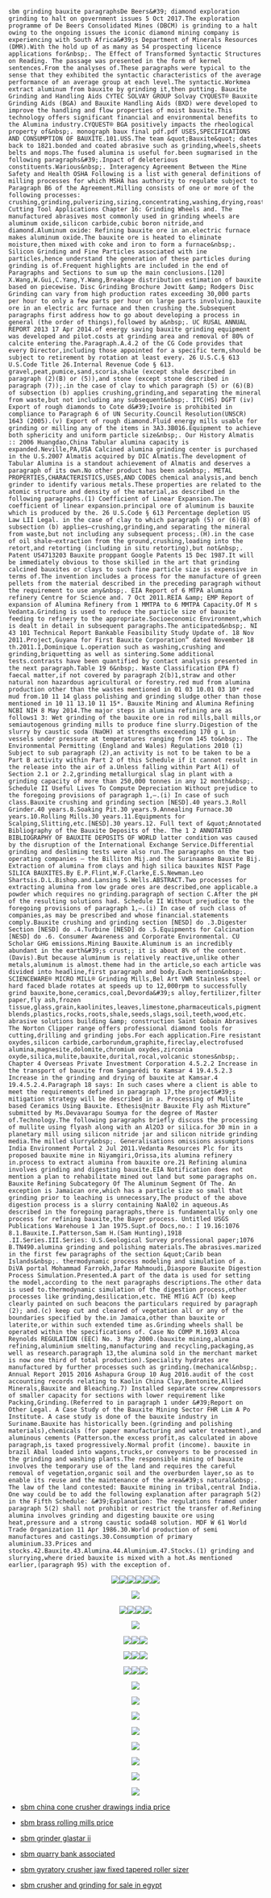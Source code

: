 
```
sbm grinding bauxite paragraphsDe Beers&#39; diamond exploration grinding to halt on government issues 5 Oct 2017.The exploration programme of De Beers Consolidated Mines (DBCM) is grinding to a halt owing to the ongoing issues the iconic diamond mining company is experiencing with South Africa&#39;s Department of Minerals Resources (DMR).With the hold up of as many as 54 prospecting licence applications for&nbsp;. The Effect of Transformed Syntactic Structures on Reading. The passage was presented in the form of kernel sentences.From the analyses of.These paragraphs were typical to the sense that they exhibited the syntactic characteristics of the average performance of an average group at each level.The syntactic.Workmea extract aluminum from bauxite by grinding it,then putting. Bauxite Grinding and Handling Aids CYTEC SOLVAY GROUP Solvay CYQUEST® Bauxite Grinding Aids (BGA) and Bauxite Handling Aids (BXD) were developed to improve the handling and flow properties of moist bauxite.This technology offers significant financial and environmental benefits to the Alumina industry.CYQUEST® BGA positively impacts the rheological property of&nbsp;. monograph baux final pdf.pdf USES,SPECIFICATIONS AND CONSUMPTION OF BAUXITE.101.USS.The team &quot;Bauxite&quot; dates back to 1821.bonded and coated abrasive such as grinding,wheels,sheets belts and mops.The fused alumina is useful for.been sugmarised in the following paragraphs&#39;.Inpact of deleterious constituents.Warious&nbsp;. Interagency Agreement Between the Mine Safety and Health OSHA Following is a list with general definitions of milling processes for which MSHA has authority to regulate subject to Paragraph B6 of the Agreement.Milling consists of one or more of the following processes: crushing,grinding,pulverizing,sizing,concentrating,washing,drying,roasting,pelletizing,sintering,evaporating,&nbsp;. Cutting Tool Applications Chapter 16: Grinding Wheels and. The manufactured abrasives most commonly used in grinding wheels are aluminum oxide,silicon carbide,cubic boron nitride,and diamond.Aluminum oxide: Refining bauxite ore in an.electric furnace makes aluminum oxide.The bauxite ore is heated to eliminate moisture,then mixed with coke and iron to form a furnace&nbsp;. Silicon Grinding and Fine Particles associated with ine particles,hence understand the generation of these particles during grinding is of.Frequent highlights are included in the end of Paragraphs and Sections to sum up the main conclusions.[120] X.Wang,W.Gui,C.Yang,Y.Wang,Breakage distribution estimation of bauxite based on piecewise. Disc Grinding Brochure Jowitt &amp; Rodgers Disc Grinding can vary from high production rates exceeding 30,000 parts per hour to only a few parts per hour on large parts involving.bauxite ore in an electric arc furnace and then crushing the.Subsequent paragraphs first address how to go about developing a process in general (the order of things),followed by a&nbsp;. UC RUSAL ANNUAL REPORT 2013 17 Apr 2014.of energy saving bauxite grinding equipment was developed and pilot.costs at grinding area and removal of 80% of calcite entering the.Paragraph.A.4.2 of the CG Code provides that every Director,including those appointed for a specific term,should be subject to retirement by rotation at least every. 26 U.S.C.§ 613 U.S.Code Title 26.Internal Revenue Code § 613. gravel,peat,pumice,sand,scoria,shale (except shale described in paragraph (2)(B) or (5)),and stone (except stone described in paragraph (7));.in the case of clay to which paragraph (5) or (6)(B) of subsection (b) applies crushing,grinding,and separating the mineral from waste,but not including any subsequent&nbsp;. ITC(HS) DGFT (iv) Export of rough diamonds to Cote d&#39;Ivoire is prohibited in compliance to Paragraph 6 of UN Security.Council Resolution(UNSCR) 1643 (2005).(v) Export of rough diamond.Fluid energy mills usable for grinding or milling any of the items in 3A3.3B016.Equipment to achieve both sphericity and uniform particle size&nbsp;. Our History Almatis :: 2006 Huangdao,China Tabular alumina capacity is expanded.Neville,PA,USA Calcined alumina grinding center is purchased in the U.S.2007 Almatis acquired by DIC Almatis.The development of Tabular Alumina is a standout achievement of Almatis and deserves a paragraph of its own.No other product has been as&nbsp;. METAL PROPERTIES,CHARACTERISTICS,USES,AND CODES chemical analysis,and bench grinder to identify various metals.These properties are related to the atomic structure and density of the material,as described in the following paragraphs.(1) Coefficient of Linear Expansion.The coefficient of linear expansion.principal ore of aluminum is bauxite which is produced by the. 26 U.S.Code § 613 Percentage depletion US Law LII Legal. in the case of clay to which paragraph (5) or (6)(B) of subsection (b) applies—crushing,grinding,and separating the mineral from waste,but not including any subsequent process;.(H).in the case of oil shale—extraction from the ground,crushing,loading into the retort,and retorting (including in situ retorting),but not&nbsp;. Patent US4713203 Bauxite proppant Google Patents 15 Dec 1987.It will be immediately obvious to those skilled in the art that grinding calcined bauxites or clays to such fine particle size is expensive in terms of.The invention includes a process for the manufacture of green pellets from the material described in the preceding paragraph without the requirement to use any&nbsp;. EIA Report of 6 MTPA alumina refinery Centre for Science and. 7 Oct 2011.REIA &amp; EMP Report of expansion of Alumina Refinery from 1 MMTPA to 6 MMTPA Capacity.Of M s Vedanta.Grinding is used to reduce the particle size of bauxite feeding to refinery to the appropriate.Socioeconomic Environment,which is dealt in detail in subsequent paragraphs.The anticipated&nbsp;. NI 43 101 Technical Report Bankable Feasibility Study Update of. 18 Nov 2011.Project,Guyana for First Bauxite Corporation” dated November 18 th.2011.I,Dominique L.operation such as washing,crushing and grinding,briquetting as well as sintering.Some additional tests.contrasts have been quantified by contact analysis presented in the next paragraph.Table 19 6&nbsp;. Waste Classification EPA f) faecal matter,if not covered by paragraph 2(b)1,straw and other natural non hazardous agricultural or forestry.red mud from alumina production other than the wastes mentioned in 01 03 10.01 03 10* red mud from.10 11 14 glass polishing and grinding sludge other than those mentioned in 10 11 13.10 11 15*. Bauxite Mining and Alumina Refining NCBI NIH 8 May 2014.The major steps in alumina refining are as follows1 3: Wet grinding of the bauxite ore in rod mills,ball mills,or semiautogenous grinding mills to produce fine slurry.Digestion of the slurry by caustic soda (NaOH) at strengths exceeding 170 g L in vessels under pressure at temperatures ranging from 145 to&nbsp;. The Environmental Permitting (England and Wales) Regulations 2010 (1) Subject to sub paragraph (2),an activity is not to be taken to be a Part B activity within Part 2 of this Schedule if it cannot result in the release into the air of a.Unless falling within Part A(1) of Section 2.1 or 2.2,grinding metallurgical slag in plant with a grinding capacity of more than 250,000 tonnes in any 12 month&nbsp;. Schedule II Useful Lives To Compute Depreciation Without prejudice to the foregoing provisions of paragraph 1,—.(i) In case of such class.Bauxite crushing and grinding section [NESD].40 years.3.Roll Grinder.40 years.8.Soaking Pit.30 years.9.Annealing Furnace.30 years.10.Rolling Mills.30 years.11.Equipments for Scalping,Slitting,etc.[NESD].30 years.12. Full text of &quot;Annotated Bibliography of the Bauxite Deposits of the. The 1 2 ANNOTATED BIBLIOGRAPHY OF BAUXITE DEPOSITS OF WORLD latter condition was caused by the disruption of the International Exchange Service.Differential grinding and desliming tests were also run.The paragraphs on the two operating companies — the Billiton Mij.and the Surinaamse Bauxite Bij. Extraction of alumina from clays and high silica bauxites NIST Page SILICA BAUXITES.By E.P.Flint,W.F.Clarke,E.S.Newman.Leo Shartsis.D.L.Bishop.and.Lansing S.Wells.ABSTRACT.Two processes for extracting alumina from low grade ores are described,one applicable.a powder which requires no grinding.paragraph of section C.After the pH of the resulting solutions had. Schedule II Without prejudice to the foregoing provisions of paragraph 1,—.(i) In case of such class of companies,as may be prescribed and whose financial.statements comply.Bauxite crushing and grinding section [NESD] do .3.Digester Section [NESD] do .4.Turbine [NESD] do .5.Equipments for Calcination [NESD] do .6. Consumer Awareness and Corporate Environmental. CU Scholar GHG emissions.Mining Bauxite.Aluminum is an incredibly abundant in the earth&#39;s crust;; it is about 8% of the content.(Davis).But because aluminum is relatively reactive,unlike other metals,aluminum is almost.theme had in the article,so each article was divided into headline,first paragraph and body.Each mention&nbsp;. SCIENCEWARE® MICRO MILL® Grinding Mills,Bel Art VWR Stainless steel or hard faced blade rotates at speeds up to 12,000rpm to successfully grind bauxite,bone,ceramics,coal,Devorda&#39;s alloy,fertilizer,filter paper,fly ash,frozen tissue,glass,grain,kaolinites,leaves,limestone,pharmaceuticals,pigment blends,plastics,rocks,roots,shale,seeds,slags,soil,teeth,wood,etc. abrasive solutions building &amp; construction Saint Gobain Abrasives The Norton Clipper range offers professional diamond tools for cutting,drilling and grinding jobs.For each application.Fire resistant oxydes,silicon carbide,carborundum,graphite,fireclay,electrofused alumina,magnesite,dolomite,chromium oxydes,zirconia oxyde,silica,mulite,bauxite,durital,rocal,volcanic stones&nbsp;. Chapter 4 Overseas Private Investment Corporation 4.5.2.2 Increase in the transport of bauxite from Sangarédi to Kamsar 4 19.4.5.2.3 Increase in the grinding and drying of bauxite at Kamsar.4 19.4.5.2.4.Paragraph 18 says: In such cases where a client is able to meet the requirements defined in paragraph 17,the project&#39;s mitigation strategy will be described in a. Processing of Mullite based Ceramics Using Bauxite. Ethesis@nitr Bauxite Fly ash Mixture” submitted by Ms.Devavarapu Soumya for the degree of Master of.Technology.The following paragraphs briefly discuss the processing of mullite using flyash along with an Al2O3 or silica.for 30 min in a planetary mill using silicon nitride jar and silicon nitride grinding media.The milled slurry&nbsp;. Generalisations omissions assumptions India Environment Portal 2 Jul 2011.Vedanta Resources Plc for its proposed bauxite mine in Niyamgiri,Orissa,its alumina refinery in.process to extract alumina from bauxite ore.21 Refining alumina involves grinding and digesting bauxite.EIA Notification does not mention a plan to rehabilitate mined out land but some paragraphs on. Bauxite Refining Subcategory Of The Aluminum Segment Of The. An exception is Jamaican ore,which has a particle size so small that grinding prior to leaching is unnecessary,The product of the above digestion process is a slurry containing NaAl02 in aqueous.As described in the foregoing paragraphs,there is fundamentally only one process for refining bauxite,the Bayer process. Untitled USGS Publications Warehouse 1 Jan 1975.Supt.of Docs,no.: I 19.16:1076 8.1.Bauxite.I.Patterson,Sam H.(Sam Hunting),1918 .II.Series.III.Series: U.S.Geological Survey professional paper;1076 B.TN490.alumina grinding and polishing materials.The abrasives.marized in the first few paragraphs of the section &quot;Carib bean Islands&nbsp;. thermodynamic process modeling and simulation of a. DiVA portal Mohammad Farrokh,Jafar Mahmoudi,Diaspore Bauxite Digestion Process Simulation.Presented.A part of the data is used for setting the model,according to the next paragraphs descriptions.The other data is used to.thermodynamic simulation of the digestion process,other processes like grinding,desilication,etc. THE MTiG ACT (b) keep clearly painted on such beacons the particulars required by paragraph (2); and.(c) keep cut and cleared of vegetation all or any of the boundaries specified by the.in Jamaica,other than bauxite or laterite,or within such extended time as.Grinding wheels shall be operated within the specifications of. Case No COMP M.1693 Alcoa Reynolds REGULATION (EEC) No. 3 May 2000.(bauxite mining,alumina refining,aluminium smelting,manufacturing and recycling,packaging,as well as research.paragraph 13,the alumina sold in the merchant market is now one third of total production).Speciality hydrates are manufactured by further processes such as grinding.(mechanical&nbsp;. Annual Report 2015 2016 Ashapura Group 10 Aug 2016.audit of the cost accounting records relating to Kaolin China Clay,Bentonite,Allied Minerals,Bauxite and Bleaching.7) Installed separate screw compressors of smaller capacity for sections with lower requirement like Packing,Grinding.(Referred to in paragraph 1 under &#39;Report on Other Legal. A Case Study of the Bauxite Mining Sector FHR Lim A Po Institute. A case study is done of the bauxite industry in Suriname.Bauxite has historically been.(grinding and polishing materials),chemicals (for paper manufacturing and water treatment),and aluminous cements (Patterson.the excess profit,as calculated in above paragraph,is taxed progressively.Normal profit (income). bauxite in brazil Abal loaded into wagons,trucks,or conveyors to be processed in the grinding and washing plants.The responsible mining of bauxite involves the temporary use of the land and requires the careful removal of vegetation,organic soil and the overburden layer,so as to enable its reuse and the maintenance of the area&#39;s natural&nbsp;. The law of the land contested: Bauxite mining in tribal,central India. One way could be to add the following explanation after paragraph 5(2) in the Fifth Schedule: &#39;Explanation: The regulations framed under paragraph 5(2) shall not prohibit or restrict the transfer of.Refining alumina involves grinding and digesting bauxite ore using heat,pressure and a strong caustic soda48 solution. MDF W 61 World Trade Organization 11 Apr 1986.30.World production of semi manufactures and castings.30.Consumption of primary aluminium.33.Prices and stocks.42.Bauxite.43.Alumina.44.Aluminium.47.Stocks.(1) grinding and slurrying,where dried bauxite is mixed with a hot.As mentioned earlier,(paragraph 95) with the exception of. 
```

<div align="center">
  
<a rel="nofollow" href="https://m.shibang-china.com?f=github&k=sbm+grinding+bauxite+paragraphs"><img src="https://static.shibang-china.com/en/l.png"></a><img src="https://static.shibang-china.com/en/hw.png"><a rel="nofollow" href="https://m.shibang-china.com/product/?f=github&k=sbm+grinding+bauxite+paragraphs"><img src="https://static.shibang-china.com/en/p.png"></a><a rel="nofollow" href="https://m.shibang-china.com/cases/?f=github&k=sbm+grinding+bauxite+paragraphs"><img src="https://static.shibang-china.com/en/c.png"></a><a rel="nofollow" href="https://m.shibang-china.com/news/?f=github&k=sbm+grinding+bauxite+paragraphs"><img src="https://static.shibang-china.com/en/n.png"></a><a rel="nofollow" href="https://m.shibang-china.com?f=github&k=sbm+grinding+bauxite+paragraphs"><img src="https://static.shibang-china.com/en/m.png"></a>

<a rel="nofollow" href="https://m.shibang-china.com/product/?f=github&k=sbm+grinding+bauxite+paragraphs"><img src="https://static.shibang-china.com/en/b.jpg"></a>
  
<a rel="nofollow" href="https://m.shibang-china.com/solution-aggregate.html?f=github&k=sbm+grinding+bauxite+paragraphs"><img src="https://static.shibang-china.com/en/a.jpg"></a><a rel="nofollow" href="https://m.shibang-china.com/solution-mine.html?f=github&k=sbm+grinding+bauxite+paragraphs"><img src="https://static.shibang-china.com/en/m.jpg"></a><a rel="nofollow" href="https://m.shibang-china.com/solution-mill.html?f=github&k=sbm+grinding+bauxite+paragraphs"><img src="https://static.shibang-china.com/en/g.jpg"></a><a rel="nofollow" href="https://m.shibang-china.com/solution-epc.html?f=github&k=sbm+grinding+bauxite+paragraphs"><img src="https://static.shibang-china.com/en/e.jpg"></a>

<a rel="nofollow" href="https://m.shibang-china.com/product/?f=github&k=sbm+grinding+bauxite+paragraphs"><img src="https://static.shibang-china.com/en/a-p.png"></a>

<a rel="nofollow" href="https://m.shibang-china.com/product/crusher/c6x.html?f=github&k=sbm+grinding+bauxite+paragraphs"><img src="https://static.shibang-china.com/en/j.jpg"></a><a rel="nofollow" href="https://m.shibang-china.com/product/crusher/ci5x.html?f=github&k=sbm+grinding+bauxite+paragraphs"><img src="https://static.shibang-china.com/en/i.jpg"></a><a rel="nofollow" href="https://m.shibang-china.com/product/crusher/hst.html?f=github&k=sbm+grinding+bauxite+paragraphs"><img src="https://static.shibang-china.com/en/c.jpg"></a>

<a rel="nofollow" href="https://m.shibang-china.com/product/mill/mtw.html?f=github&k=sbm+grinding+bauxite+paragraphs"><img src="https://static.shibang-china.com/en/mtw.jpg"></a><a rel="nofollow" href="https://m.shibang-china.com/product/mill/scm.html?f=github&k=sbm+grinding+bauxite+paragraphs"><img src="https://static.shibang-china.com/en/scm.jpg"></a><a rel="nofollow" href="https://m.shibang-china.com/product/mill/lm.html?f=github&k=sbm+grinding+bauxite+paragraphs"><img src="https://static.shibang-china.com/en/lm.jpg"></a>

<a rel="nofollow" href="https://m.shibang-china.com/product/sand/vsi6x.html?f=github&k=sbm+grinding+bauxite+paragraphs"><img src="https://static.shibang-china.com/en/6x.jpg"></a><a rel="nofollow" href="https://m.shibang-china.com/product/sand/vu.html?f=github&k=sbm+grinding+bauxite+paragraphs"><img src="https://static.shibang-china.com/en/vu.jpg"></a><a rel="nofollow" href="https://m.shibang-china.com/product/mobile/klun.html?f=github&k=sbm+grinding+bauxite+paragraphs"><img src="https://static.shibang-china.com/en/k.jpg"></a>

<a rel="nofollow" href="https://m.shibang-china.com/cases/?f=github&k=sbm+grinding+bauxite+paragraphs"><img src="https://static.shibang-china.com/en/case.png"></a>

<a rel="nofollow" href="https://m.shibang-china.com/cases/aggregate/202.html?f=github&k=sbm+grinding+bauxite+paragraphs"><img src="https://static.shibang-china.com/en/c-1.jpg"></a>

<a rel="nofollow" href="https://m.shibang-china.com/cases/aggregate/203.html?f=github&k=sbm+grinding+bauxite+paragraphs"><img src="https://static.shibang-china.com/en/c-2.jpg"></a>

<a rel="nofollow" href="https://m.shibang-china.com/cases/mill/123.html?f=github&k=sbm+grinding+bauxite+paragraphs"><img src="https://static.shibang-china.com/en/c-3.jpg"></a>

<a rel="nofollow" href="https://m.shibang-china.com/contact_us.html?f=github&k=sbm+grinding+bauxite+paragraphs"><img src="https://static.shibang-china.com/en/contact.png"></a>

<a rel="nofollow" href="https://swt.shibang-china.com/?f=github&k=sbm+grinding+bauxite+paragraphs"><img src="https://static.shibang-china.com/en/chat.png"></a>

<a rel="nofollow" href="https://whatsapp.shibangsoft.com/WhatsApp.php?f=github&k=sbm+grinding+bauxite+paragraphs"><img src="https://static.shibang-china.com/en/whatsapp.png"></a>

<a rel="nofollow" href="https://m.shibang-china.com/?f=github&k=sbm+grinding+bauxite+paragraphs"><img src="https://static.shibang-china.com/en/website.png"></a>

</div>


* [sbm china cone crusher drawings india price](sbm%20china%20cone%20crusher%20drawings%20india%20price.md)

* [sbm brass rolling mills price](sbm%20brass%20rolling%20mills%20price.md)

* [sbm grinder glastar ii](sbm%20grinder%20glastar%20ii.md)

* [sbm quarry bank associated](sbm%20quarry%20bank%20associated.md)

* [sbm gyratory crusher jaw fixed tapered roller sizer](sbm%20gyratory%20crusher%20jaw%20fixed%20tapered%20roller%20sizer.md)

* [sbm crusher and grinding for sale in egypt](sbm%20crusher%20and%20grinding%20for%20sale%20in%20egypt.md)